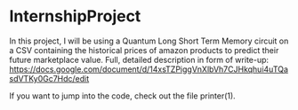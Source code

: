 # InternshipProject
In this project, I will be using a Quantum Long Short Term Memory circuit on a CSV containing the historical prices of amazon products to predict their future marketplace value.
Full, detailed description in form of write-up:
https://docs.google.com/document/d/14xsTZPiggVnXlbVh7CJHkqhui4uTQasdVTKy0Gc7Hdc/edit

If you want to jump into the code, check out the file printer(1).
